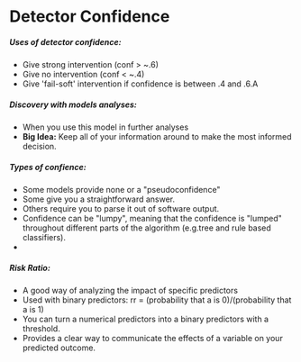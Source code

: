 # Detector Confidence

##### Uses of detector confidence:
* Give strong intervention (conf > ~.6)
* Give no intervention (conf < ~.4)
* Give 'fail-soft' intervention if confidence is between .4 and .6.A

##### Discovery with models analyses:
* When you use this model in further analyses
* __Big Idea:__ Keep all of your information around to make the most informed decision.

##### Types of confience:
* Some models provide none or a "pseudoconfidence" 
* Some give you a straightforward answer.
* Others require you to parse it out of software output.
* Confidence can be "lumpy", meaning that the confidence is "lumped" throughout different parts of the algorithm (e.g.tree and rule based classifiers).
* 

##### Risk Ratio:
* A good way of analyzing the impact of specific predictors
* Used with binary predictors: rr = (probability that a is 0)/(probability that a is 1)
* You can turn a numerical predictors into a binary predictors with a threshold.
* Provides a clear way to communicate the effects of a variable on your predicted outcome.

